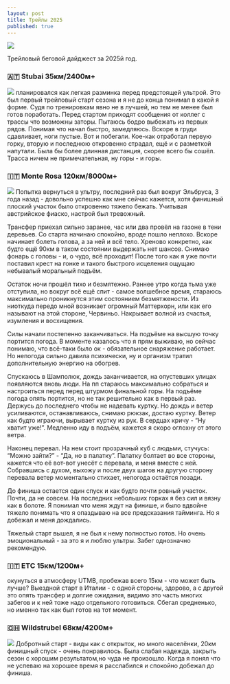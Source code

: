 ```yaml
---
layout: post
title: Трейлы 2025
published: true
---
```


![]({{site.baseurl}}/images/trails2025.jpg)

Трейловый беговой дайджест за 2025й год. 

### 🇦🇹 Stubai 35км/2400м+
![]({{site.baseurl}}/images/stubai.jpg)
планировался как легкая разминка перед предстоящей ультрой. Это был первый трейловый старт сезона и я не до конца понимал в какой я форме. Судя по тренировкам явно не в лучшей, но тем не менее был готов поработать. Перед стартом приходят сообщения от коллег с трассы что возможны заторы. Пытаюсь бодро выбежать из первых рядов. Понимая что начал быстро, замедляюсь. Вскоре в груди сдавливает, ноги пустые. Вот и побегали. Кое-как отработал первую горку, вторую и последнюю откровенно страдал, ещё и с разметкой напутали. Была бы более длинная дистанция, скорее всего бы сошёл. Трасса ничем не примечательная, ну горы - и горы.

### 🇮🇹 Monte Rosa 120км/8000м+
![]({{site.baseurl}}/images/monterosa.jpg)
Попытка вернуться в ультру, последний раз был вокруг Эльбруса, 3 года назад - довольно успешно как мне сейчас кажется, хотя финишный плоский участок было откровенно тяжело бежать. Учитывая австрийское фиаско, настрой был тревожный.

Трансфер приехал сильно заранее, час или два провёл на газоне в тени деревьев. Со старта начинаю спокойно, вроде пошло неплохо. Вскоре начинает болеть голова, а за ней и всё тело. Хреново конкретно, как будто ещё 90км в таком состоянии выдержать нет шансов. Снимаю фонарь с головы - и, о чудо, всё проходит! После того как я уже почти поставил крест на гонке и такого быстрого исцеления ощущаю небывалый моральный подъём. 

Остаток ночи прошёл тихо и безмятежно. Раннее утро когда тьма уже отступила, но вокруг всё ещё спит - самое волшебное время, стараюсь максимально проникнутся этим состоянием безмятжености. Из ниоткуда передо мной возникает огромный Маттерхорн, или как его называют на этой стороне, Червиньо. Накрывает волной из счастья, изумления и восхищения. 

Силы начали постепенно заканчиваться. На подъёме на высшую точку портится погода. В моменте казалось что я прям выживаю, но сейчас понимаю, что всё-таки было ок - обязательное снаряжение работает. Но непогода сильно давила психически, ну и организм тратил дополнительную энергию на обогрев. 

Спускаюсь в Шамполюк, дождь заканчивается, на опустевших улицах появляются вновь люди. На пп стараюсь максимально собраться и настроиться перед перед штурмом финальной горы. На подъёме погода опять портится, но не так решительно как в первый раз. Держусь до последнего чтобы не надевать куртку. Но дождь и ветер усиливаются, останавливаюсь, снимаю рюкзак, достаю куртку. Ветер как будто играючи, вырывает куртку из рук. В сердцах кричу - “Ну хватит уже!”. Медленно иду в подъём, кажется я скоро оглохну от этого ветра. 

Наконец перевал. На нем стоит прозрачный куб с людьми, стучусь: “Можно зайти?” - “Да, но в палатку”. Палатку болтает во все стороны, кажется что её вот-вот унесёт с перевала, и меня вместе с ней. Собравшись с духом, выхожу и после двух шагов на другую сторону перевала ветер моментально стихает, непогода остаётся позади. 

До финиша остается один спуск и как будто почти ровный участок. Почти, да не совсем. На последних небольших горках я без сил и вязну как в болоте. Я понимал что меня ждут на финише, и было вдвойне тяжело понимать что я опаздываю на все предсказания тайминга. Но я добежал и меня дождались. 

Тяжелый старт вышел, я не был к нему полностью готов. Но очень эмоциональный - за это я и люблю ультры. Забег однозначно рекомендую.

### 🇮🇹 ETC 15км/1200м+
окунуться в атмосферу UTMB, пробежав всего 15км - что может быть лучше? Выездной старт в Италии - с одной стороны, здорово, а с другой это опять трансфер и долгие ожидания, видимо это часть многих забегов и к ней тоже надо отдельного готовиться. Сбегал средненько, но именно так как был готов на тот момент.

### 🇨🇭 Wildstrubel 68км/4200м+
![]({{site.baseurl}}/images/wildstrubel.jpg)
Добротный старт - виды как с открыток, но много населёнки, 20км финишный спуск - очень понравилось. Была слабая надежда, закрыть сезон с хорошим результатом,но чуда не произошло. Когда я понял что не успеваю на хорошее время я расслабился и спокойно добежал до финиша.
